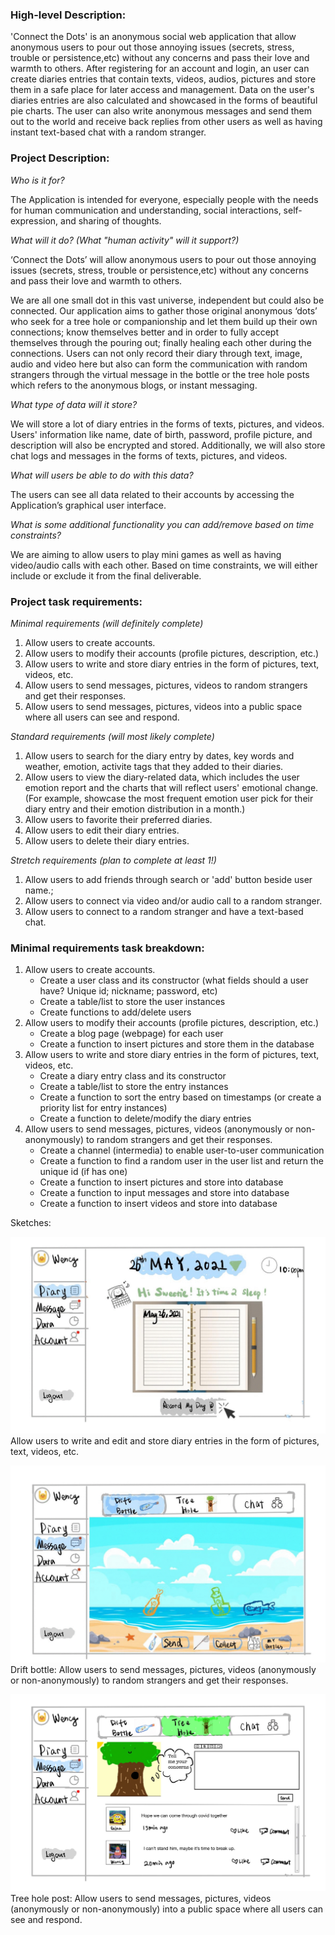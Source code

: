 ### High-level Description:

'Connect the Dots' is an anonymous social web application that allow anonymous users to pour out those annoying issues (secrets, stress, trouble or persistence,etc) without any concerns and pass their love and warmth to others. After registering for an account and login, an user can create diaries entries that contain texts, videos, audios, pictures and store them in a safe place for later access and management. Data on the user's diaries entries are also calculated and showcased in the forms of beautiful pie charts. The user can also write anonymous messages and send them out to the world and receive back replies from other users as well as having instant text-based chat with a random stranger.

### Project Description: 
*Who is it for?*

The Application is intended for everyone, especially people with the needs for human communication and understanding, social interactions, self-expression, and sharing of thoughts. 

*What will it do? (What "human activity" will it support?)*

‘Connect the Dots’ will allow anonymous users to pour out those annoying issues (secrets, stress, trouble or persistence,etc) without any concerns and pass their love and warmth to others.

We are all one small dot in this vast universe, independent but could also be connected. Our application aims to gather those original anonymous ‘dots’ who seek for a tree hole or companionship and let them build up their own connections; know themselves better and in order to fully accept themselves through the pouring out; finally healing each other during the connections. Users can not only record their diary through text, image, audio and video here but also can form the communication with random strangers through the virtual message in the bottle or the tree hole posts which refers to the anonymous blogs, or instant messaging.

*What type of data will it store?*

We will store a lot of diary entries in the forms of texts, pictures, and videos. Users' information like name, date of birth, password, profile picture, and description will also be encrypted and stored. Additionally, we will also store chat logs and messages in the forms of texts, pictures, and videos. 

*What will users be able to do with this data?*

The users can see all data related to their accounts by accessing the Application’s graphical user interface.

*What is some additional functionality you can add/remove based on time constraints?*

We are aiming to allow users to play mini games as well as having video/audio calls with each other. Based on time constraints, we will either include or exclude it from the final deliverable.

### Project task requirements: 

*Minimal requirements (will definitely complete)*

1. Allow users to create accounts.
2. Allow users to modify their accounts (profile pictures, description, etc.)
3. Allow users to write and store diary entries in the form of pictures, text, videos, etc.
4. Allow users to send messages, pictures, videos to random strangers and get their responses.
5. Allow users to send messages, pictures, videos into a public space where all users can see and respond.

*Standard requirements (will most likely complete)*

1. Allow users to search for the diary entry by dates, key words and weather, emotion, activite tags that they added to their diaries.
2. Allow users to view the diary-related data, which includes the user emotion report and the charts that will reflect users' emotional change.(For example, showcase the most frequent emotion user pick for their diary entry and their emotion distribution in a month.)
3. Allow users to favorite their preferred diaries.
4. Allow users to edit their diary entries.
5. Allow users to delete their diary entries.

*Stretch requirements (plan to complete at least 1!)*
1. Allow users to add friends through search or 'add' button beside user name.;
2. Allow users to connect via video and/or audio call to a random stranger.
3. Allow users to connect to a random stranger and have a text-based chat.

### Minimal requirements task breakdown:
1. Allow users to create accounts.
	- Create a user class and its constructor (what fields should a user have? Unique id; nickname; password, etc)
	- Create a table/list to store the user instances
	- Create functions to add/delete users
2. Allow users to modify their accounts (profile pictures, description, etc.)
	- Create a blog page (webpage) for each user
	- Create a function to insert pictures and store them in the database
3. Allow users to write and store diary entries in the form of pictures, text, videos, etc.
	- Create a diary entry class and its constructor
	- Create a table/list to store the entry instances
	- Create a function to sort the entry based on timestamps (or create a priority list for entry instances)
	- Create a function to delete/modify the diary entries
4. Allow users to send messages, pictures, videos (anonymously or non-anonymously) to random strangers and get their responses.
	- Create a channel (intermedia) to enable user-to-user communication
	- Create a function to find a random user in the user list and return the unique id (if has one)
	- Create a function to insert pictures and store into database
	- Create a function to input messages and store into database
	- Create a function to insert videos and store into database

Sketches:

![Alt Text](./sketches/Function1.gif)
Allow users to write and edit and store diary entries in the form of pictures, text, videos, etc.

![Alt Text](./sketches/Function2.gif)
Drift bottle: Allow users to send messages, pictures, videos (anonymously or non-anonymously) to random strangers and get their responses.

![Alt Text](./sketches/Function3.JPG)
Tree hole post: Allow users to send messages, pictures, videos (anonymously or non-anonymously) into a public space where all users can see and respond.



